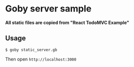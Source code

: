 # Goby server sample

**All static files are copied from "React TodoMVC Example"**

## Usage

```
$ goby static_server.gb
```

Then open `http://localhost:3000`
